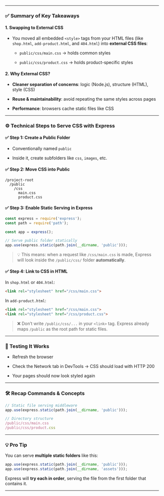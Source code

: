 
---

### ✅ Summary of Key Takeaways

#### 1. **Swapping to External CSS**

- You moved all embedded `<style>` tags from your HTML files (like `shop.html`, `add-product.html`, and `404.html`) into **external CSS files**:
    
    - `public/css/main.css` → holds common styles
        
    - `public/css/product.css` → holds product-specific styles
        

#### 2. **Why External CSS?**

- **Cleaner separation of concerns**: logic (Node.js), structure (HTML), style (CSS)
    
- **Reuse & maintainability**: avoid repeating the same styles across pages
    
- **Performance**: browsers cache static files like CSS
    

---

### ⚙️ Technical Steps to Serve CSS with Express

#### ✅ Step 1: Create a Public Folder

- Conventionally named `public`
    
- Inside it, create subfolders like `css`, `images`, etc.
    

#### ✅ Step 2: Move CSS into Public

```plaintext
/project-root
  /public
    /css
      main.css
      product.css
```

#### ✅ Step 3: Enable Static Serving in Express

```js
const express = require('express');
const path = require('path');

const app = express();

// Serve public folder statically
app.use(express.static(path.join(__dirname, 'public')));
```

> 💡 This means: when a request like `/css/main.css` is made, Express will look inside the `/public/css/` folder **automatically**.

#### ✅ Step 4: Link to CSS in HTML

In `shop.html` or `404.html`:

```html
<link rel="stylesheet" href="/css/main.css">
```

In `add-product.html`:

```html
<link rel="stylesheet" href="/css/main.css">
<link rel="stylesheet" href="/css/product.css">
```

> ❌ Don’t write `/public/css/...` in your `<link>` tag. Express already maps `/public` as the root path for static files.

---

### 🧪 Testing It Works

- Refresh the browser
    
- Check the Network tab in DevTools → CSS should load with HTTP 200
    
- Your pages should now look styled again
    

---

### 🛠️ Recap Commands & Concepts

```js
// Static file serving middleware
app.use(express.static(path.join(__dirname, 'public')));

// Directory structure
/public/css/main.css
/public/css/product.css
```

---

### 💡 Pro Tip

You can serve **multiple static folders** like this:

```js
app.use(express.static(path.join(__dirname, 'public')));
app.use(express.static(path.join(__dirname, 'assets')));
```

Express will **try each in order**, serving the file from the first folder that contains it.

---
